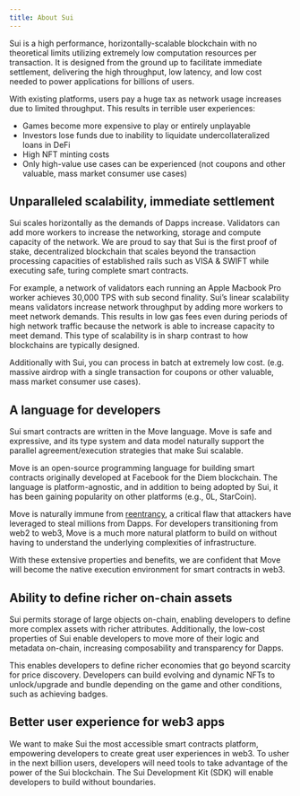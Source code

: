 ```yaml
---
title: About Sui
---
```


Sui is a high performance, horizontally-scalable blockchain with no theoretical limits utilizing extremely low computation resources per
transaction. It is designed from the ground up to facilitate immediate settlement, delivering the high throughput, low latency, and low cost
needed to power applications for billions of users.
 
With existing platforms, users pay a huge tax as network usage increases due to limited throughput. This results in terrible user experiences:

* Games become more expensive to play or entirely unplayable
* Investors lose funds due to inability to liquidate undercollateralized loans in DeFi
* High NFT minting costs
* Only high-value use cases can be experienced (not coupons and other valuable, mass market consumer use cases)

## Unparalleled scalability, immediate settlement

Sui scales horizontally as the demands of Dapps increase. Validators can add more workers to increase the networking, storage
and compute capacity of the network. We are proud to say that Sui is the first proof of stake, decentralized blockchain that scales
beyond the transaction processing capacities of established rails such as VISA & SWIFT while executing safe, turing complete smart contracts.

For example, a network of validators each running an Apple Macbook Pro worker achieves 30,000 TPS with sub second finality. Sui’s linear
scalability means validators increase network throughput by adding more workers to meet network demands. This results in low gas fees even
during periods of high network traffic because the network is able to increase capacity to meet demand. This type of scalability is in sharp
contrast to how blockchains are typically designed.

Additionally with Sui, you can process in batch at extremely low cost. (e.g. massive airdrop with a single transaction for coupons or other
valuable, mass market consumer use cases).

## A language for developers

Sui smart contracts are written in the Move language. Move is safe and expressive, and its type system and data model naturally support the
parallel agreement/execution strategies that make Sui scalable. 

Move is an open-source programming language for building smart contracts originally developed at Facebook for the Diem blockchain. The language is
platform-agnostic, and in addition to being adopted by Sui, it has been gaining popularity on other platforms (e.g., 0L, StarCoin).

Move is naturally immune from [reentrancy](https://en.wikipedia.org/wiki/Reentrancy_(computing)), a critical flaw that attackers have leveraged to
steal millions from Dapps. For developers transitioning from web2 to web3, Move is a much more natural platform to build on without having to
understand the underlying complexities of infrastructure. 

With these extensive properties and benefits, we are confident that Move will become the native execution environment for smart contracts in web3.

## Ability to define richer on-chain assets

Sui permits storage of large objects on-chain, enabling developers to define more complex assets with richer attributes. Additionally, the low-cost
properties of Sui enable developers to move more of their logic and metadata on-chain, increasing composability and transparency for Dapps.

This enables developers to define richer economies that go beyond scarcity for price discovery. Developers can build evolving and dynamic NFTs to
unlock/upgrade and bundle depending on the game and other conditions, such as achieving badges.

## Better user experience for web3 apps

We want to make Sui the most accessible smart contracts platform, empowering developers to create great user experiences in web3. To usher in the next
billion users, developers will need tools to take advantage of the power of the Sui blockchain. The Sui Development Kit (SDK) will enable developers to
build without boundaries.
